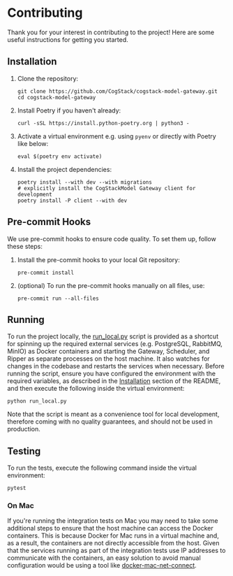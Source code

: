 # Contributing

Thank you for your interest in contributing to the project! Here are some useful instructions for
getting you started.

## Installation

1. Clone the repository:

    ```shell
    git clone https://github.com/CogStack/cogstack-model-gateway.git
    cd cogstack-model-gateway
    ```

2. Install Poetry if you haven't already:

    ```shell
    curl -sSL https://install.python-poetry.org | python3 -
    ```

3. Activate a virtual environment e.g. using `pyenv` or directly with Poetry like below:

    ```shell
    eval $(poetry env activate)
    ```

4. Install the project dependencies:

    ```shell
    poetry install --with dev --with migrations
    # explicitly install the CogStackModel Gateway client for development
    poetry install -P client --with dev
    ```

## Pre-commit Hooks

We use pre-commit hooks to ensure code quality. To set them up, follow these steps:

1. Install the pre-commit hooks to your local Git repository:

    ```shell
    pre-commit install
    ```

2. (optional) To run the pre-commit hooks manually on all files, use:

    ```shell
    pre-commit run --all-files
    ```

## Running

To run the project locally, the [run_local.py](./run_local.py) script is provided as a shortcut for
spinning up the required external services (e.g. PostgreSQL, RabbitMQ, MinIO) as Docker containers
and starting the Gateway, Scheduler, and Ripper as separate processes on the host machine. It also
watches for changes in the codebase and restarts the services when necessary. Before running the
script, ensure you have configured the environment with the required variables, as described in the
[Installation](./README.md#installation) section of the README, and then execute the following
inside the virtual environment:

```shell
python run_local.py
```

Note that the script is meant as a convenience tool for local development, therefore coming with no
quality guarantees, and should not be used in production.

## Testing

To run the tests, execute the following command inside the virtual environment:

```shell
pytest
```

### On Mac

If you're running the integration tests on Mac you may need to take some additional steps to ensure
that the host machine can access the Docker containers. This is because Docker for Mac runs in a
virtual machine and, as a result, the containers are not directly accessible from the host. Given
that the services running as part of the integration tests use IP addresses to communicate with the
containers, an easy solution to avoid manual configuration would be using a tool like
[docker-mac-net-connect](https://github.com/chipmk/docker-mac-net-connect).
